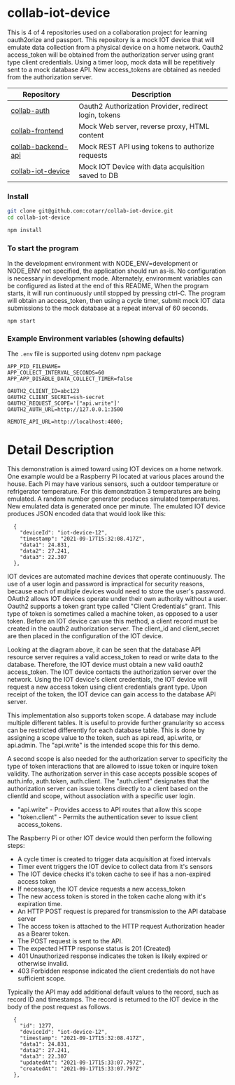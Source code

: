 # collab-iot-device

This is 4 of 4 repositories used on a collaboration project for learning oauth2orize and passport.
This repository is a mock IOT device that will emulate data collection from a physical device on a home network.
Oauth2 access_token will be obtained from the authorization server using grant type client credentials.
Using a timer loop, mock data will be repetitively sent to a mock database API.
New access_tokens are obtained as needed from the authorization server.

|                        Repository                                  |                   Description                         |
| ------------------------------------------------------------------ | ----------------------------------------------------- |
|  [collab-auth](https://github.com/cotarr/collab-auth)              | Oauth2 Authorization Provider, redirect login, tokens |
| [collab-frontend](https://github.com/cotarr/collab-frontend)       | Mock Web server, reverse proxy, HTML content          |
| [collab-backend-api](https://github.com/cotarr/collab-backend-api) | Mock REST API using tokens to authorize requests      |
| [collab-iot-device](https://github.com/cotarr/collab-iot-device)   | Mock IOT Device with data acquisition saved to DB     |


### Install

```bash
git clone git@github.com:cotarr/collab-iot-device.git
cd collab-iot-device

npm install
```

### To start the program

In the development environment with NODE_ENV=development or NODE_ENV not specified,
the application should run as-is. No configuration is necessary in development mode.
Alternately, environment variables can be configured as listed at the end of this README,
When the program starts, it will run continuously until stopped by pressing ctrl-C.
The program will obtain an access_token, then using a cycle timer, submit
mock IOT data submissions to the mock database at a repeat interval of 60 seconds.

```
npm start
```

### Example Environment variables (showing defaults)

The `.env` file is supported using dotenv npm package

```
APP_PID_FILENAME=
APP_COLLECT_INTERVAL_SECONDS=60
APP_APP_DISABLE_DATA_COLLECT_TIMER=false

OAUTH2_CLIENT_ID=abc123
OAUTH2_CLIENT_SECRET=ssh-secret
OAUTH2_REQUEST_SCOPE='["api.write"]'
OAUTH2_AUTH_URL=http://127.0.0.1:3500

REMOTE_API_URL=http://localhost:4000;
```
# Detail Description

This demonstration is aimed toward using IOT devices on a home network.
One example would be a Raspberry Pi located at various places around the house.
Each Pi may have various sensors, such a outdoor temperature or refrigerator temperature.
For this demonstration 3 temperatures are being emulated.
A random number generator produces simulated temperatures.
New emulated data is generated once per minute.
The emulated IOT device produces JSON encoded data that would look like this:

```
  {
    "deviceId": "iot-device-12",
    "timestamp": "2021-09-17T15:32:08.417Z",
    "data1": 24.831,
    "data2": 27.241,
    "data3": 22.307
  },
```

IOT devices are automated machine devices that operate continuously.
The use of a user login and password is impractical for security
reasons, because each of multiple devices would need to store the user's password.
OAuth2 allows IOT devices operate under their own authority without a user.
Oauth2 supports a token grant type called "Client Credentials" grant.
This type of token is sometimes called a machine token, as opposed to a user token.
Before an IOT device can use this method, a client record must be created
in the oauth2 authorization server. The client_id and client_secret are then
placed in the configuration of the IOT device.

Looking at the diagram above, it can be seen that the database API resource server
requires a valid access_token to read or write data to the database.
Therefore, the IOT device must obtain a new valid oauth2 access_token.
The IOT device contacts the authorization server over the network.
Using the IOT device's client credentials, the IOT device will request a new
access token using client credentials grant type. Upon receipt of the token,
the IOT device can gain access to the database API server.

This implementation also supports token scope.
A database may include multiple different tables.
It is useful to provide further granularity so access can be restricted differently
for each database table.
This is done by assigning a scope value to the token,
such as api.read, api.write, or api.admin.
The "api.write" is the intended scope this for this demo.

A second scope is also needed for the authorization server to specificity
the type of token interactions that are allowed to issue token or inquire
token validity. The authorization server in this case accepts possible scopes of
auth.info, auth.token, auth.client.
The "auth.client" designates that the authorization server can
issue tokens directly to a client based on the clientId and
scope, without association with a specific user login.

* "api.write" - Provides access to API routes that allow this scope
* "token.client" - Permits the authentication sever to issue client access_tokens.

The Raspberry Pi or other IOT device would then perform the following steps:

* A cycle timer is created to trigger data acquisition at fixed intervals
* Timer event triggers the IOT device to collect data from it's sensors
* The IOT device checks it's token cache to see if has a non-expired access token
 * If necessary, the IOT device requests a new access_token
 * The new access token is stored in the token cache along with it's expiration time.
*  An HTTP POST request is prepared for transmission to the API database server
*  The access token is attached to the HTTP request Authorization header as a Bearer token.
*  The POST request is sent to the API.
 * The expected HTTP response status is 201 (Created)
 * 401 Unauthorized response indicates the token is likely expired or otherwise invalid.
 * 403 Forbidden response indicated the client credentials do not have sufficient scope.

Typically the API may add additional default values to the record, such as record ID and timestamps.
The record is returned to the IOT device in the body of the post request as follows.

```
  {
    "id": 1277,
    "deviceId": "iot-device-12",
    "timestamp": "2021-09-17T15:32:08.417Z",
    "data1": 24.831,
    "data2": 27.241,
    "data3": 22.307
    "updatedAt": "2021-09-17T15:33:07.797Z",
    "createdAt": "2021-09-17T15:33:07.797Z"
  },
```
